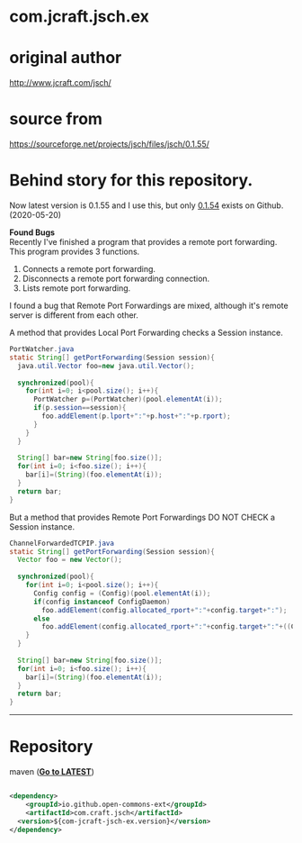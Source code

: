 # com.jcraft.jsch.ex

# original author
http://www.jcraft.com/jsch/

# source from
https://sourceforge.net/projects/jsch/files/jsch/0.1.55/

# Behind story for this repository.

Now latest version is 0.1.55 and I use this, but only [0.1.54](https://github.com/is/jsch) exists on Github. (2020-05-20)

__Found Bugs__\
Recently I've finished a program that provides a remote port forwarding.
This program provides 3 functions.
1. Connects a remote port forwarding.
2. Disconnects a remote port forwarding connection.
3. Lists remote port forwarding.

I found a bug that Remote Port Forwardings are mixed,
although it's remote server is different from each other.

A method that provides Local Port Forwarding checks a Session instance.

``` java
PortWatcher.java
static String[] getPortForwarding(Session session){
  java.util.Vector foo=new java.util.Vector();
 
  synchronized(pool){
    for(int i=0; i<pool.size(); i++){
      PortWatcher p=(PortWatcher)(pool.elementAt(i));
      if(p.session==session){
        foo.addElement(p.lport+":"+p.host+":"+p.rport);
      }
    }
  }
 
  String[] bar=new String[foo.size()];
  for(int i=0; i<foo.size(); i++){
    bar[i]=(String)(foo.elementAt(i));
  }
  return bar;
}
```
But a method that provides Remote Port Forwardings DO NOT CHECK a Session instance.

``` java
ChannelForwardedTCPIP.java
static String[] getPortForwarding(Session session){
  Vector foo = new Vector();
 
  synchronized(pool){
    for(int i=0; i<pool.size(); i++){
      Config config = (Config)(pool.elementAt(i));
      if(config instanceof ConfigDaemon)
        foo.addElement(config.allocated_rport+":"+config.target+":");
      else
        foo.addElement(config.allocated_rport+":"+config.target+":"+((ConfigLHost)config).lport);
    }
  }
 
  String[] bar=new String[foo.size()];
  for(int i=0; i<foo.size(); i++){
    bar[i]=(String)(foo.elementAt(i));
  }
  return bar;
}
```

---
# Repository
maven (**[Go to LATEST](https://central.sonatype.com/artifact/io.github.open-commons-ext/com.craft.jsch)**)
``` xml

<dependency>
    <groupId>io.github.open-commons-ext</groupId>
    <artifactId>com.craft.jsch</artifactId>
  <version>${com-jcraft-jsch-ex.version}</version>
</dependency>
```
